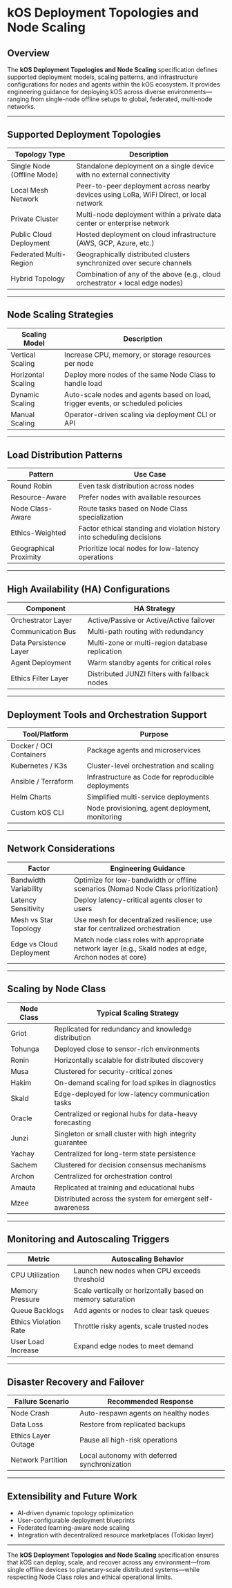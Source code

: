 # kOS Deployment Topologies and Node Scaling

## Overview
The **kOS Deployment Topologies and Node Scaling** specification defines supported deployment models, scaling patterns, and infrastructure configurations for nodes and agents within the kOS ecosystem. It provides engineering guidance for deploying kOS across diverse environments—ranging from single-node offline setups to global, federated, multi-node networks.

---

## Supported Deployment Topologies

| Topology Type          | Description                                  |
|--------------------- |----------------------------------------- |
| Single Node (Offline Mode) | Standalone deployment on a single device with no external connectivity |
| Local Mesh Network    | Peer-to-peer deployment across nearby devices using LoRa, WiFi Direct, or local network |
| Private Cluster       | Multi-node deployment within a private data center or enterprise network |
| Public Cloud Deployment | Hosted deployment on cloud infrastructure (AWS, GCP, Azure, etc.) |
| Federated Multi-Region | Geographically distributed clusters synchronized over secure channels |
| Hybrid Topology        | Combination of any of the above (e.g., cloud orchestrator + local edge nodes) |

---

## Node Scaling Strategies

| Scaling Model         | Description                                  |
|-------------------- |----------------------------------------- |
| Vertical Scaling      | Increase CPU, memory, or storage resources per node |
| Horizontal Scaling    | Deploy more nodes of the same Node Class to handle load |
| Dynamic Scaling       | Auto-scale nodes and agents based on load, trigger events, or scheduled policies |
| Manual Scaling        | Operator-driven scaling via deployment CLI or API |

---

## Load Distribution Patterns

| Pattern              | Use Case                                     |
|------------------- |------------------------------------------ |
| Round Robin         | Even task distribution across nodes        |
| Resource-Aware      | Prefer nodes with available resources      |
| Node Class-Aware    | Route tasks based on Node Class specialization |
| Ethics-Weighted     | Factor ethical standing and violation history into scheduling decisions |
| Geographical Proximity | Prioritize local nodes for low-latency operations |

---

## High Availability (HA) Configurations

| Component             | HA Strategy                                  |
|-------------------- |----------------------------------------- |
| Orchestrator Layer    | Active/Passive or Active/Active failover     |
| Communication Bus     | Multi-path routing with redundancy          |
| Data Persistence Layer | Multi-zone or multi-region database replication |
| Agent Deployment      | Warm standby agents for critical roles      |
| Ethics Filter Layer   | Distributed JUNZI filters with fallback nodes |

---

## Deployment Tools and Orchestration Support

| Tool/Platform         | Purpose                                      |
|-------------------- |----------------------------------------- |
| Docker / OCI Containers | Package agents and microservices           |
| Kubernetes / K3s      | Cluster-level orchestration and scaling     |
| Ansible / Terraform   | Infrastructure as Code for reproducible deployments |
| Helm Charts           | Simplified multi-service deployments       |
| Custom kOS CLI        | Node provisioning, agent deployment, monitoring |

---

## Network Considerations

| Factor                | Engineering Guidance                        |
|-------------------- |----------------------------------------- |
| Bandwidth Variability | Optimize for low-bandwidth or offline scenarios (Nomad Node Class prioritization) |
| Latency Sensitivity   | Deploy latency-critical agents closer to users |
| Mesh vs Star Topology | Use mesh for decentralized resilience; use star for centralized orchestration |
| Edge vs Cloud Deployment | Match node class roles with appropriate network layer (e.g., Skald nodes at edge, Archon nodes at core) |

---

## Scaling by Node Class

| Node Class         | Typical Scaling Strategy                  |
|----------------- |-------------------------------------- |
| Griot             | Replicated for redundancy and knowledge distribution |
| Tohunga           | Deployed close to sensor-rich environments |
| Ronin             | Horizontally scalable for distributed discovery |
| Musa              | Clustered for security-critical zones      |
| Hakim             | On-demand scaling for load spikes in diagnostics |
| Skald             | Edge-deployed for low-latency communication tasks |
| Oracle            | Centralized or regional hubs for data-heavy forecasting |
| Junzi             | Singleton or small cluster with high integrity guarantee |
| Yachay            | Centralized for long-term state persistence |
| Sachem            | Clustered for decision consensus mechanisms |
| Archon            | Centralized for orchestration control      |
| Amauta            | Replicated at training and educational hubs |
| Mzee              | Distributed across the system for emergent self-awareness |

---

## Monitoring and Autoscaling Triggers

| Metric                | Autoscaling Behavior                      |
|------------------- |------------------------------------ |
| CPU Utilization       | Launch new nodes when CPU exceeds threshold |
| Memory Pressure       | Scale vertically or horizontally based on memory saturation |
| Queue Backlogs        | Add agents or nodes to clear task queues |
| Ethics Violation Rate | Throttle risky agents, scale trusted nodes |
| User Load Increase    | Expand edge nodes to meet demand        |

---

## Disaster Recovery and Failover

| Failure Scenario      | Recommended Response                    |
|------------------- |----------------------------------- |
| Node Crash           | Auto-respawn agents on healthy nodes |
| Data Loss             | Restore from replicated backups     |
| Ethics Layer Outage   | Pause all high-risk operations     |
| Network Partition     | Local autonomy with deferred synchronization |

---

## Extensibility and Future Work

- AI-driven dynamic topology optimization
- User-configurable deployment blueprints
- Federated learning-aware node scaling
- Integration with decentralized resource marketplaces (Tokidao layer)

---

The **kOS Deployment Topologies and Node Scaling** specification ensures that kOS can deploy, scale, and recover across any environment—from single offline devices to planetary-scale distributed systems—while respecting Node Class roles and ethical operational limits.

